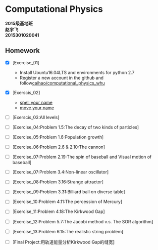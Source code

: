 # Computational Physics
__2015级基地班__       
__赵宇飞__       
__2015301020041__  

## Homework
- [x] [Exercise_01]
   - Install Ubuntu16.04LTS and environments for python 2.7
   - Register a new account in the github and follow[caihao/computational_physics_whu](https://github.com/caihao/computational_physics_whu)
- [x] [Exerscis_02]
   - [spell your name](https://github.com/Monotone1997/computationalphysics_N2015301020041/blob/master/level1.py)
   - [move your name](https://github.com/Monotone1997/computationalphysics_N2015301020041/blob/master/level2.py)
- [ ] [Exerscis_03:All levels]
- [ ] [Exercise_04:Problem 1.5:The decay of two kinds of particles]
- [ ] [Exercise_05:Problem 1.6:Population growth]
- [ ] [Exercise_06:Problem 2.6 & 2.10:The cannon]
- [ ] [Exercise_07:Problem 2.19:The spin of baseball and Visual motion of baseball]
- [ ] [Exercise_07:Problem 3.4:Non-linear oscillator]
- [ ] [Exercise_08:Problem 3.16:Strange attractor]
- [ ] [Exercise_09:Problem 3.31:Billiard ball on diverse table]
- [ ] [Exercise_10:Problem 4.11:The percession of Mercury]
- [ ] [Exercise_11:Problem 4.18:The Kirkwood Gap]
- [ ] [Exercise_12:Problem 5.7:The Jacobi method v.s. The SOR algorithm]
- [ ] [Exercise_13:Problem 6.15:The realistic string problem]    
- [ ] [Final Project:用轨道能量分析Kirkwood Gap的缝宽]

